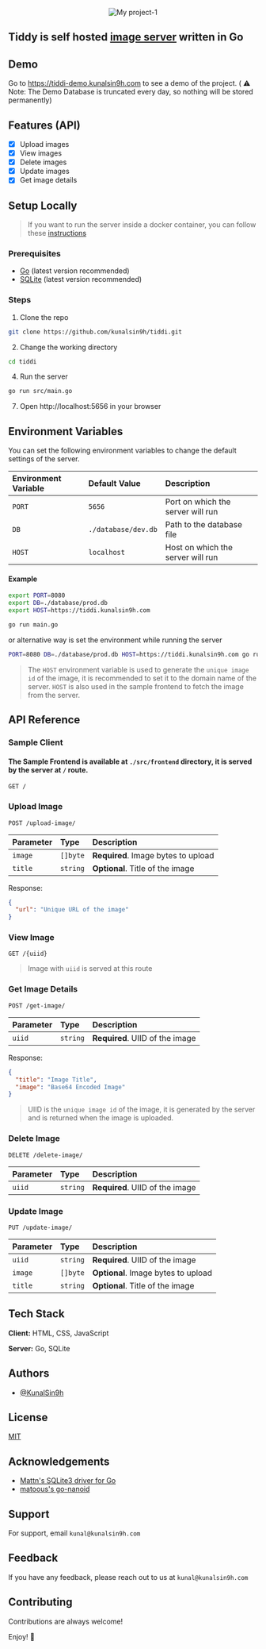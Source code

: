 <div align="center">

![My project-1](https://user-images.githubusercontent.com/82411321/212463201-06bf33cd-0665-42a5-8904-9a096dd10247.png)

</div>

## Tiddy is self hosted [image server](https://en.wikipedia.org/wiki/Image_server) written in Go

## Demo

Go to https://tiddi-demo.kunalsin9h.com to see a demo of the project. ( ⚠️ Note: The Demo Database is truncated every day, so nothing will be stored permanently) 

## Features (API)

- [x] Upload images
- [x] View images
- [x] Delete images
- [x] Update images
- [x] Get image details

## Setup Locally

> If you want to run the server inside a docker container, you can follow these [instructions](https://github.com/kunalsin9h/tiddi/blob/main/Docker.md)

### Prerequisites

- [Go](https://golang.org/dl/) (latest version recommended)
- [SQLite](https://www.sqlite.org/download.html) (latest version recommended)

### Steps

1. Clone the repo

```bash
git clone https://github.com/kunalsin9h/tiddi.git
```

2. Change the working directory

```bash
cd tiddi
```

4. Run the server

```bash
go run src/main.go
```

7. Open http://localhost:5656 in your browser

## Environment Variables

You can set the following environment variables to change the default settings of the server.

| Environment Variable | Default Value       | Description                       |
| :------------------- | :------------------ | :-------------------------------- |
| `PORT`               | `5656`              | Port on which the server will run |
| `DB`                 | `./database/dev.db` | Path to the database file         |
| `HOST`               | `localhost`         | Host on which the server will run |

#### Example

```bash
export PORT=8080
export DB=./database/prod.db
export HOST=https://tiddi.kunalsin9h.com

go run main.go
```

or alternative way is set the environment while running the server

```bash
PORT=8080 DB=./database/prod.db HOST=https://tiddi.kunalsin9h.com go run main.go
```

> The `HOST` environment variable is used to generate the `unique image id` of the image, it is recommended to set it to the domain name of the server. `HOST` is also used in the sample frontend to fetch the image from the server.

## API Reference

### Sample Client

#### The Sample Frontend is available at `./src/frontend` directory, it is served by the server at `/` route.

```http
GET /
```

### Upload Image

```http
POST /upload-image/
```

| Parameter | Type     | Description                         |
| :-------- | :------- | :---------------------------------- |
| `image`   | `[]byte` | **Required**. Image bytes to upload |
| `title`   | `string` | **Optional**. Title of the image    |

Response:

```json
{
  "url": "Unique URL of the image"
}
```

### View Image

```http
GET /{uiid}
```

> Image with `uiid` is served at this route

### Get Image Details

```http
POST /get-image/
```

| Parameter | Type     | Description                     |
| :-------- | :------- | :------------------------------ |
| `uiid`    | `string` | **Required**. UIID of the image |

Response:

```json
{
  "title": "Image Title",
  "image": "Base64 Encoded Image"
}
```

> UIID is the `unique image id` of the image, it is generated by the server and is returned when the image is uploaded.

### Delete Image

```http
DELETE /delete-image/
```

| Parameter | Type     | Description                     |
| :-------- | :------- | :------------------------------ |
| `uiid`    | `string` | **Required**. UIID of the image |

### Update Image

```http
PUT /update-image/
```

| Parameter | Type     | Description                         |
| :-------- | :------- | :---------------------------------- |
| `uiid`    | `string` | **Required**. UIID of the image     |
| `image`   | `[]byte` | **Optional**. Image bytes to upload |
| `title`   | `string` | **Optional**. Title of the image    |

## Tech Stack

**Client:** HTML, CSS, JavaScript

**Server:** Go, SQLite

## Authors

- [@KunalSin9h](https://github.com/KunalSin9h)

## License

[MIT](https://choosealicense.com/licenses/mit/)

## Acknowledgements

- [Mattn's SQLite3 driver for Go](https://github.com/mattn/go-sqlite3)
- [matoous's go-nanoid](https://github.com/matoous/go-nanoid)

## Support

For support, email `kunal@kunalsin9h.com`

## Feedback

If you have any feedback, please reach out to us at `kunal@kunalsin9h.com`

## Contributing

Contributions are always welcome!

Enjoy! 🚀
